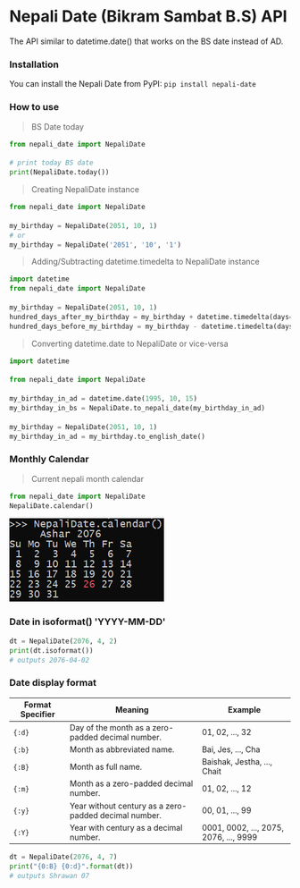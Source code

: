 # Nepali Date (Bikram Sambat B.S) API 

The API similar to datetime.date() that works on the BS date instead of AD.

### Installation
 
You can install the Nepali Date from PyPI: ```pip install nepali-date```


### How to use

>  BS Date today
```python
from nepali_date import NepaliDate
        
# print today BS date
print(NepaliDate.today())
```

>  Creating NepaliDate instance
```python
from nepali_date import NepaliDate
        
my_birthday = NepaliDate(2051, 10, 1)
# or
my_birthday = NepaliDate('2051', '10', '1')
```
> Adding/Subtracting datetime.timedelta to NepaliDate instance
```python 
import datetime
from nepali_date import NepaliDate

my_birthday = NepaliDate(2051, 10, 1)
hundred_days_after_my_birthday = my_birthday + datetime.timedelta(days=100)
hundred_days_before_my_birthday = my_birthday - datetime.timedelta(days=100)
```
> Converting datetime.date to NepaliDate or vice-versa
```python
import datetime

from nepali_date import NepaliDate

my_birthday_in_ad = datetime.date(1995, 10, 15)
my_birthday_in_bs = NepaliDate.to_nepali_date(my_birthday_in_ad)

my_birthday = NepaliDate(2051, 10, 1)
my_birthday_in_ad = my_birthday.to_english_date()
```
### Monthly Calendar
> Current nepali month calendar
```python
from nepali_date import NepaliDate
NepaliDate.calendar()
```
![Screenshot](screenshots/nepali_monthly_calendar.PNG)


### Date in isoformat() 'YYYY-MM-DD'
```python
dt = NepaliDate(2076, 4, 2)
print(dt.isoformat())
# outputs 2076-04-02
```

### Date display format
Format Specifier | Meaning | Example
--- | --- | ---
```{:d}``` | Day of the month as a zero-padded decimal number. | 01, 02, ..., 32
```{:b}``` | Month as abbreviated name. | Bai, Jes, ..., Cha
```{:B}``` | Month as full name. | Baishak, Jestha, ..., Chait
```{:m}``` | Month as a zero-padded decimal number. | 01, 02, ..., 12
```{:y}``` | Year without century as a zero-padded decimal number. | 00, 01, ..., 99
```{:Y}``` | Year with century as a decimal number. | 0001, 0002, ..., 2075, 2076, ..., 9999

```python
dt = NepaliDate(2076, 4, 7)
print("{0:B} {0:d}".format(dt))
# outputs Shrawan 07
```
